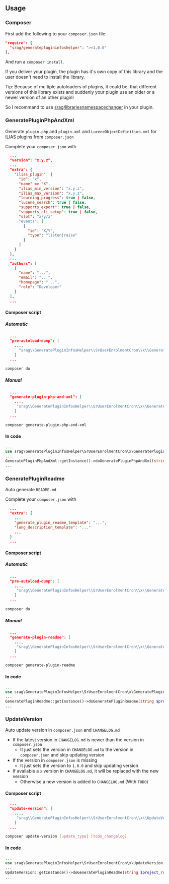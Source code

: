 ## Usage

### Composer

First add the following to your `composer.json` file:

```json
"require": {
  "srag/generateplugininfoshelper": ">=1.0.0"
},
```

And run a `composer install`.

If you deliver your plugin, the plugin has it's own copy of this library and the user doesn't need to install the library.

Tip: Because of multiple autoloaders of plugins, it could be, that different versions of this library exists and suddenly your plugin use an older or a newer version of an other plugin!

So I recommand to use [srag/librariesnamespacechanger](https://packagist.org/packages/srag/librariesnamespacechanger) in your plugin.

### GeneratePluginPhpAndXml

Generate `plugin.php` and `plugin.xml` and `LuceneObjectDefinition.xml` for ILIAS plugins from `composer.json`

Complete your `composer.json` with

```json
  ...
  "version": "x.y.z",
  ...
  "extra": {
    "ilias_plugin": {
      "id": "x",
      "name" => "X",
      "ilias_min_version": "x.y.z",
      "ilias_max_version": "x.y.z",
      "learning_progress": true | false,
      "lucene_search": true | false,
      "supports_export": true | false,
      "supports_cli_setup": true | false,
      "slot": "x/y/z"
      "events": [
        {
          "id": "X/Y",
          "type": "listen|raise"
        }
      ]
    }
  },
  ...
  "authors": [
    {
      "name": "...",
      "email": "...",
      "homepage": "...",
      "role": "Developer"
    }
  ],
  ...
```

#### Composer script

##### Automatic

```json
  ...
  "pre-autoload-dump": [
    ...,
      "srag\\GeneratePluginInfosHelper\\SrUserEnrolmentCron\\x\\GeneratePluginPhpAndXml::generatePluginPhpAndXml"
    ]
  ...
```

```bash
composer du
```

##### Manual

```json
  ...
  "generate-plugin-php-and-xml": [
    ...,
     "srag\\GeneratePluginInfosHelper\\SrUserEnrolmentCron\\x\\GeneratePluginPhpAndXml::generatePluginPhpAndXml"
    ]
  ...
```

```bash
composer generate-plugin-php-and-xml
```

#### In code

```php
...
use srag\GeneratePluginInfosHelper\SrUserEnrolmentCron\x\GeneratePluginPhpAndXml; 
...
GeneratePluginPhpAndXml::getInstance()->doGeneratePluginPhpAndXml(string $project_root, ?string $version = null, ?array $extra_ilias_plugin = null, bool $autogenerated_comment = false, bool $log = false);
...
```

### GeneratePluginReadme

Auto generate `README.md`

Complete your `composer.json` with

```json
  ...
  "extra": {
    ...
    "generate_plugin_readme_template": "...",
    "long_description_template": "..."
    ...
  }
  ...
```

#### Composer script

##### Automatic

```json
  ...
  "pre-autoload-dump": [
    ...,
     "srag\\GeneratePluginInfosHelper\\SrUserEnrolmentCron\\x\\GeneratePluginReadme::generatePluginReadme"
    ]
  ...
```

```bash
composer du
```

##### Manual

```json
  ...
  "generate-plugin-readme": [
    ...,
     "srag\\GeneratePluginInfosHelper\\SrUserEnrolmentCron\\x\\GeneratePluginReadme::generatePluginReadme"
    ]
  ...
```

```bash
composer generate-plugin-readme
```

#### In code

```php
...
use srag\GeneratePluginInfosHelper\SrUserEnrolmentCron\x\GeneratePluginReadme; 
...
GeneratePluginReadme::getInstance()->doGeneratePluginReadme(string $project_root, ?string $template = null, ?string $long_description_template = null, ?string $version = null, ?array $extra_ilias_plugin = null, bool $autogenerated_comment = false, bool $log = false);
...
```

### UpdateVersion

Auto update version in `composer.json` and `CHANGELOG.md`

- If the latest version in `CHANGELOG.md` is newer than the version in `composer.json`
  - It just sets the version in `CHANGELOG.md` to the version in `composer.json` and skip updating version
- If the version in `composer.json` is missing
  - It just sets the version to `1.0.0` and skip updating version
- If available a `x` version in `CHANGELOG.md`, it will be replaced with the new version
  - Otherwise a new version is added to `CHANGELOG.md` (With `TODO`)

#### Composer script

```json
  ...
  "update-version": [
    ...,
     "srag\\GeneratePluginInfosHelper\\SrUserEnrolmentCron\\x\\UpdateVersion::updateVersion"
    ]
  ...
```

```bash
composer update-version [update_type] [todo_changelog]
```

#### In code

```php
...
use srag\GeneratePluginInfosHelper\SrUserEnrolmentCron\x\UpdateVersion; 
...
UpdateVersion::getInstance()->doGeneratePluginReadme(string $project_root, int $update_type = UpdateVersion::UPDATE_TYPE_PATCH|UpdateVersion::UPDATE_TYPE_MINOR|UpdateVersion::UPDATE_TYPE_MAJOR, ?string $todo_changelog = null, bool $log = false);
...
```
